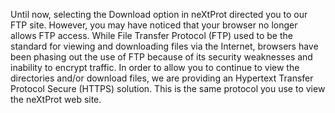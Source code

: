Until now, selecting the Download option in neXtProt directed you to our FTP site. However, you may have noticed that your browser no longer allows FTP access. While File Transfer Protocol (FTP) used to be the standard for viewing and downloading files via the Internet, browsers have been phasing out the use of FTP because of its security weaknesses and inability to encrypt traffic. In order to allow you to continue to view the directories and/or download files, we are providing an Hypertext Transfer Protocol Secure (HTTPS) solution. This is the same protocol you use to view the neXtProt web site. 
